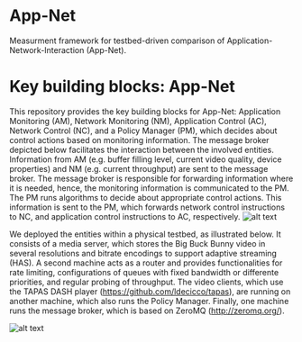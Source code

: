 # App-Net

Measurment framework for testbed-driven comparison of Application-Network-Interaction (App-Net). 

# Key building blocks: App-Net
This repository provides the key building blocks for App-Net: Application Monitoring (AM), Network Monitoring (NM), Application Control (AC), Network Control (NC), and a Policy Manager (PM), which decides about control actions based on monitoring information. The message broker depicted below facilitates the interaction between the involved entities. 
Information from AM (e.g. buffer filling level, current video quality, device properties) and NM (e.g. current throughput) are sent to the message broker. The message broker is responsible for forwarding information where it is needed, hence, the monitoring information is communicated to the PM. The PM runs algorithms to decide about appropriate control actions. This information is sent to the PM, which forwards network control instructions to NC, and application control instructions to AC, respectively. 
![alt text](https://github.com/lsinfo3/App-Net/blob/master/illustrations/message_broker.png)

We deployed the entities within a physical testbed, as illustrated below. It consists of a media server, which stores the Big Buck Bunny video in several resolutions and bitrate encodings to support adaptive streaming (HAS).
A second machine acts as a router and provides functionalities for rate limiting, configurations of queues with fixed bandwidth or differente priorities, and regular probing of throughput. 
The video clients, which use the TAPAS DASH player (https://github.com/ldecicco/tapas), are running on another machine, which also runs the Policy Manager. 
Finally, one machine runs the message broker, which is based on ZeroMQ (http://zeromq.org/).

![alt text](https://github.com/lsinfo3/App-Net/blob/master/illustrations/testbed.PNG)
